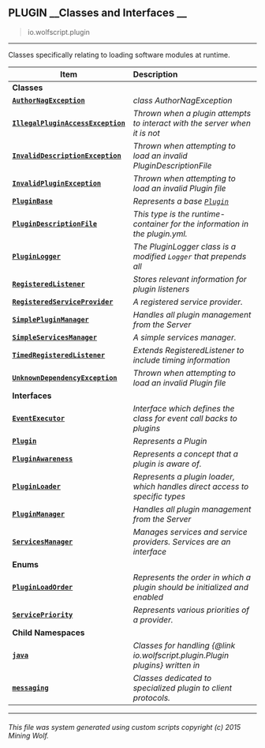 ## PLUGIN __Classes and Interfaces __

>io.wolfscript.plugin

---

Classes specifically relating to loading software modules at runtime.

Item | Description   
--- | :--- 
__Classes__|
__[`AuthorNagException`](AuthorNagException.md)__ | _class AuthorNagException_ 
__[`IllegalPluginAccessException`](IllegalPluginAccessException.md)__ | _Thrown when a plugin attempts to interact with the server when it is not_ 
__[`InvalidDescriptionException`](InvalidDescriptionException.md)__ | _Thrown when attempting to load an invalid PluginDescriptionFile_ 
__[`InvalidPluginException`](InvalidPluginException.md)__ | _Thrown when attempting to load an invalid Plugin file_ 
__[`PluginBase`](PluginBase.md)__ | _Represents a base [`Plugin`](Plugin.md)_ 
__[`PluginDescriptionFile`](PluginDescriptionFile.md)__ | _This type is the runtime-container for the information in the plugin.yml._ 
__[`PluginLogger`](PluginLogger.md)__ | _The PluginLogger class is a modified `Logger` that prepends all_ 
__[`RegisteredListener`](RegisteredListener.md)__ | _Stores relevant information for plugin listeners_ 
__[`RegisteredServiceProvider`](RegisteredServiceProvider.md)__ | _A registered service provider._ 
__[`SimplePluginManager`](SimplePluginManager.md)__ | _Handles all plugin management from the Server_ 
__[`SimpleServicesManager`](SimpleServicesManager.md)__ | _A simple services manager._ 
__[`TimedRegisteredListener`](TimedRegisteredListener.md)__ | _Extends RegisteredListener to include timing information_ 
__[`UnknownDependencyException`](UnknownDependencyException.md)__ | _Thrown when attempting to load an invalid Plugin file_ 
__Interfaces__|
__[`EventExecutor`](EventExecutor.md)__ | _Interface which defines the class for event call backs to plugins_ 
__[`Plugin`](Plugin.md)__ | _Represents a Plugin_ 
__[`PluginAwareness`](PluginAwareness.md)__ | _Represents a concept that a plugin is aware of._ 
__[`PluginLoader`](PluginLoader.md)__ | _Represents a plugin loader, which handles direct access to specific types_ 
__[`PluginManager`](PluginManager.md)__ | _Handles all plugin management from the Server_ 
__[`ServicesManager`](ServicesManager.md)__ | _Manages services and service providers. Services are an interface_ 
__Enums__|
__[`PluginLoadOrder`](PluginLoadOrder.md)__ | _Represents the order in which a plugin should be initialized and enabled_ 
__[`ServicePriority`](ServicePriority.md)__ | _Represents various priorities of a provider._ 
__Child Namespaces__|
__[`java`](java/0.md)__ | _Classes for handling {@link io.wolfscript.plugin.Plugin plugins} written in_ 
__[`messaging`](messaging/0.md)__ | _Classes dedicated to specialized plugin to client protocols._ 



---



###### This file was system generated using custom scripts copyright (c) 2015 Mining Wolf.
	

